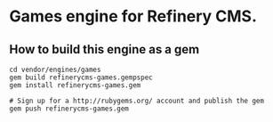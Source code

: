 # Games engine for Refinery CMS.

## How to build this engine as a gem

    cd vendor/engines/games
    gem build refinerycms-games.gempspec
    gem install refinerycms-games.gem
    
    # Sign up for a http://rubygems.org/ account and publish the gem
    gem push refinerycms-games.gem